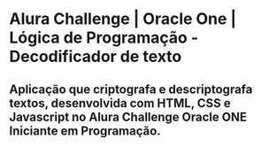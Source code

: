 # Alura Challenge | Oracle One | Lógica de Programação - Decodificador de texto
## Aplicação que criptografa e descriptografa textos, desenvolvida com HTML, CSS e Javascript no Alura Challenge Oracle ONE Iniciante em Programação.


